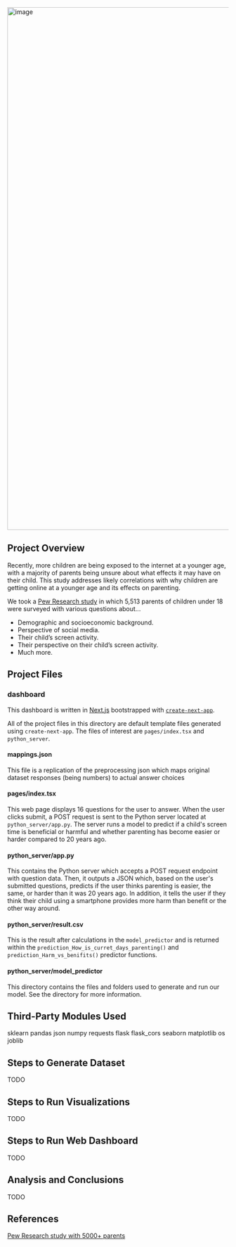 <img width="1189" alt="image" src="https://github.com/kyle1373/ECE143-Team4/assets/59634395/e3dc454d-bbf0-46c3-9a3e-cdd7d7b4b189">

## Project Overview
Recently, more children are being exposed to the internet at a younger age, with a majority of parents being unsure about what effects it may have on their child. This study addresses likely correlations with why children are getting online at a younger age and its effects on parenting.  

We took a [Pew Research study](https://www.pewresearch.org/internet/2020/07/28/parenting-children-in-the-age-of-screens/) in which 5,513 parents of children under 18 were surveyed with various questions about...  
* Demographic and socioeconomic background.
* Perspective of social media. 
* Their child’s screen activity.
* Their perspective on their child’s screen activity.
* Much more.  

## Project Files

### dashboard
This dashboard is written in [Next.js](https://nextjs.org/) bootstrapped with [`create-next-app`](https://github.com/vercel/next.js/tree/canary/packages/create-next-app).

All of the project files in this directory are default template files generated using `create-next-app`. The files of interest are `pages/index.tsx` and `python_server`.

#### mappings.json
This file is a replication of the preprocessing json which maps original dataset responses (being numbers) to actual answer choices

#### pages/index.tsx
This web page displays 16 questions for the user to answer. When the user clicks submit, a POST request is sent to the Python server located at `python_server/app.py`. The server runs a model to predict if a child's screen time is beneficial or harmful and whether parenting has become easier or harder compared to 20 years ago.

#### python_server/app.py
This contains the Python server which accepts a POST request endpoint with question data. Then, it outputs a JSON which, based on the user's submitted questions, predicts if the user thinks parenting is easier, the same, or harder than it was 20 years ago. In addition, it tells the user if they think their child using a smartphone provides more harm than benefit or the other way around.

#### python_server/result.csv
This is the result after calculations in the `model_predictor` and is returned within the `prediction_How_is_curret_days_parenting()` and `prediction_Harm_vs_benifits()` predictor functions.

#### python_server/model_predictor
This directory contains the files and folders used to generate and run our model. See the directory for more information.

## Third-Party Modules Used
sklearn
pandas
json
numpy
requests
flask
flask_cors
seaborn
matplotlib
os
joblib

## Steps to Generate Dataset
TODO

## Steps to Run Visualizations
TODO

## Steps to Run Web Dashboard
TODO

## Analysis and Conclusions
TODO

## References
[Pew Research study with 5000+ parents](https://www.pewresearch.org/internet/2020/07/28/parenting-children-in-the-age-of-screens/)
